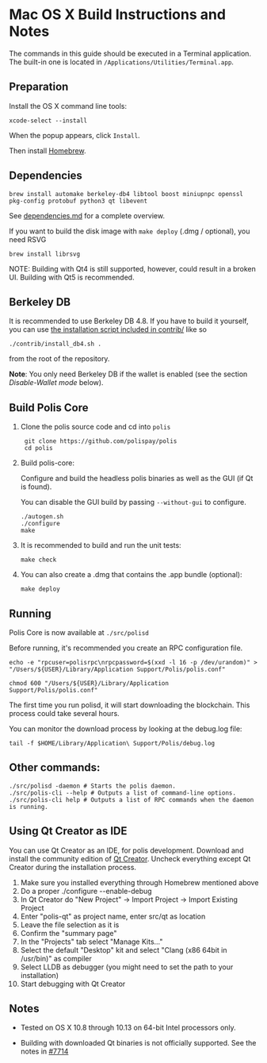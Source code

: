 Mac OS X Build Instructions and Notes
====================================
The commands in this guide should be executed in a Terminal application.
The built-in one is located in `/Applications/Utilities/Terminal.app`.

Preparation
-----------
Install the OS X command line tools:

`xcode-select --install`

When the popup appears, click `Install`.

Then install [Homebrew](https://brew.sh).

Dependencies
----------------------

    brew install automake berkeley-db4 libtool boost miniupnpc openssl pkg-config protobuf python3 qt libevent

See [dependencies.md](dependencies.md) for a complete overview.

If you want to build the disk image with `make deploy` (.dmg / optional), you need RSVG

    brew install librsvg

NOTE: Building with Qt4 is still supported, however, could result in a broken UI. Building with Qt5 is recommended.

Berkeley DB
-----------
It is recommended to use Berkeley DB 4.8. If you have to build it yourself,
you can use [the installation script included in contrib/](/contrib/install_db4.sh)
like so

```shell
./contrib/install_db4.sh .
```

from the root of the repository.

**Note**: You only need Berkeley DB if the wallet is enabled (see the section *Disable-Wallet mode* below).

Build Polis Core
------------------------

1. Clone the polis source code and cd into `polis`

        git clone https://github.com/polispay/polis
        cd polis

2.  Build polis-core:

    Configure and build the headless polis binaries as well as the GUI (if Qt is found).

    You can disable the GUI build by passing `--without-gui` to configure.

        ./autogen.sh
        ./configure
        make

3.  It is recommended to build and run the unit tests:

        make check

4.  You can also create a .dmg that contains the .app bundle (optional):

        make deploy

Running
-------

Polis Core is now available at `./src/polisd`

Before running, it's recommended you create an RPC configuration file.

    echo -e "rpcuser=polisrpc\nrpcpassword=$(xxd -l 16 -p /dev/urandom)" > "/Users/${USER}/Library/Application Support/Polis/polis.conf"

    chmod 600 "/Users/${USER}/Library/Application Support/Polis/polis.conf"

The first time you run polisd, it will start downloading the blockchain. This process could take several hours.

You can monitor the download process by looking at the debug.log file:

    tail -f $HOME/Library/Application\ Support/Polis/debug.log

Other commands:
-------

    ./src/polisd -daemon # Starts the polis daemon.
    ./src/polis-cli --help # Outputs a list of command-line options.
    ./src/polis-cli help # Outputs a list of RPC commands when the daemon is running.

Using Qt Creator as IDE
------------------------
You can use Qt Creator as an IDE, for polis development.
Download and install the community edition of [Qt Creator](https://www.qt.io/download/).
Uncheck everything except Qt Creator during the installation process.

1. Make sure you installed everything through Homebrew mentioned above
2. Do a proper ./configure --enable-debug
3. In Qt Creator do "New Project" -> Import Project -> Import Existing Project
4. Enter "polis-qt" as project name, enter src/qt as location
5. Leave the file selection as it is
6. Confirm the "summary page"
7. In the "Projects" tab select "Manage Kits..."
8. Select the default "Desktop" kit and select "Clang (x86 64bit in /usr/bin)" as compiler
9. Select LLDB as debugger (you might need to set the path to your installation)
10. Start debugging with Qt Creator

Notes
-----

* Tested on OS X 10.8 through 10.13 on 64-bit Intel processors only.

* Building with downloaded Qt binaries is not officially supported. See the notes in [#7714](https://github.com/polispay/polis/issues/7714)

